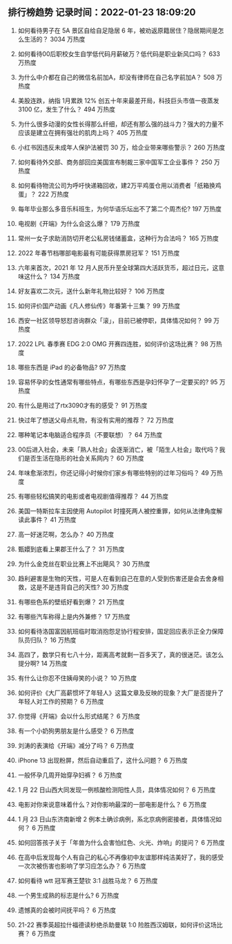 
## 排行榜趋势 记录时间：2022-01-23 18:09:20
  
  1. 如何看待男子在 5A 景区自给自足隐居 6 年，被劝返原籍居住？隐居期间是怎么生活的？ 3034 万热度
    
  2. 如何看待00后职校女生自学低代码月薪破万？低代码是职业新风口吗？ 633 万热度
    
  3. 为什么中介都在自己的微信名前加A，却没有律师在自己名字前加A？ 508 万热度
    
  4. 美股连跌，纳指 1月累跌 12% 创五十年来最差开局，科技巨头市值一夜蒸发 3100 亿，发生了什么？ 494 万热度
    
  5. 为什么很多动漫的女性长得那么纤细，却还有那么强的战斗力？强大的力量不应该是建立在拥有强壮的肌肉上吗？ 405 万热度
    
  6. 小红书因违反未成年人保护法被罚 30 万，给企业带来哪些警示？ 260 万热度
    
  7. 如何看待外交部、商务部回应美国宣布制裁三家中国军工企业事件？ 250 万热度
    
  8. 如何看待物流公司为呼吁快递箱回收，建2万平鸡蛋仓用以消费者「纸箱换鸡蛋」？ 222 万热度
    
  9. 每年毕业那么多音乐科班生，为何华语乐坛出不了第二个周杰伦? 197 万热度
    
  10. 电视剧《开端》为什么会这么爆？ 179 万热度
    
  11. 常州一女子求助消防切开老公私房钱储蓄盒，这种行为合法吗？ 165 万热度
    
  12. 2022 年春节档哪部电影最有可能获得票房冠军？ 151 万热度
    
  13. 六年来首次，2021 年 12 月人民币升至全球第四大活跃货币，超过日元，这意味这什么？ 134 万热度
    
  14. 好友喜欢二次元，送什么新年礼物比较好？ 106 万热度
    
  15. 如何评价国产动画《凡人修仙传》年番第十三集？ 99 万热度
    
  16. 西安一社区领导怒怼咨询群众「滚」，目前已被停职，具体情况如何？ 99 万热度
    
  17. 2022 LPL 春季赛 EDG 2:0 OMG 开赛四连胜，如何评价这场比赛？ 98 万热度
    
  18. 哪些东西是 iPad 的必备物品? 97 万热度
    
  19. 容易怀孕的女性通常有哪些特点，有哪些东西是孕妇怀孕了一定要买的? 95 万热度
    
  20. 有什么是用过了rtx3090才有的感受？ 91 万热度
    
  21. 快过年了想送父母点礼物，有没有实用的推荐？ 72 万热度
    
  22. 哪种笔记本电脑适合程序员（不要联想）？ 64 万热度
    
  23. 00后进入社会，未来「熟人社会」会逐渐消亡，被「陌生人社会」取代吗？我们是否生活在隐形的社会关系网内？ 60 万热度
    
  24. 年味愈渐浓烈，你还记得小时候你们家乡有哪些特别的过年习俗吗？ 49 万热度
    
  25. 有哪些轻松搞笑的电影或者电视剧值得推荐？ 44 万热度
    
  26. 美国一特斯拉车主因使用 Autopilot 时撞死两人被控重罪，如何从法律角度解读此事件？ 41 万热度
    
  27. 高一好迷茫啊，怎么办？ 40 万热度
    
  28. 甄嬛到底看上果郡王什么了？ 31 万热度
    
  29. 为什么金克丝在职业比赛上不出飓风？ 30 万热度
    
  30. 趋利避害是生物的天性，可是人在看到自己在意的人受到伤害还是会去舍身相救，这是不是违背自己的天性? 30 万热度
    
  31. 有哪些色系的壁纸好看到爆？ 21 万热度
    
  32. 有哪些汽车称得上是内外兼修？ 17 万热度
    
  33. 如何看待洛国富因航班临时取消抱怨足协行程安排，国足回应表示正全力保障队员归队？ 16 万热度
    
  34. 高四了，数学只有七八十分，距离高考就剩一百多天了，真的很迷茫。该怎么提分啊? 14 万热度
    
  35. 有什么让你忍不住姨母笑的小说？ 10 万热度
    
  36. 如何评价《大厂高薪惯坏了年轻人》这篇文章及反映的现象？大厂是否提升了年轻人对工作的预期？ 6 万热度
    
  37. 你觉得《开端》会以什么形式结尾？ 6 万热度
    
  38. 有一个小奶狗男朋友是什么感受？ 6 万热度
    
  39. 刘涛的表演给《开端》减分了吗？ 6 万热度
    
  40. iPhone 13 出现粉屏，然后自动重启了，这什么问题？ 6 万热度
    
  41. 一般怀孕几周开始穿孕妇裤？ 6 万热度
    
  42. 1 月 22 日山西大同发现一例核酸检测阳性人员，具体情况如何？ 6 万热度
    
  43. 电影对你来说意味着什么？对你影响最深的一部电影是什么？ 6 万热度
    
  44. 1 月 23 日山东济南新增 2 例本土确诊病例，系北京病例密接者，具体情况如何？ 6 万热度
    
  45. 如何回答孩子关于「年兽为什么会害怕红色、火光、炸响」的提问？ 6 万热度
    
  46. 在高中后发现每个人有自己的私心不再像初中友谊那样纯洁美好了，我的感受一次次被伤害也影响了学习应怎么办？ 6 万热度
    
  47. 如何看待 wtt 冠军赛王楚钦 3:1 战胜马龙？ 6 万热度
    
  48. 一个男生成熟的标志是什么? 6 万热度
    
  49. 遗憾真的会被时间抚平吗？ 6 万热度
    
  50. 21-22 赛季英超拉什福德读秒绝杀助曼联 1:0 险胜西汉姆联，如何评价这场比赛？ 6 万热度
    